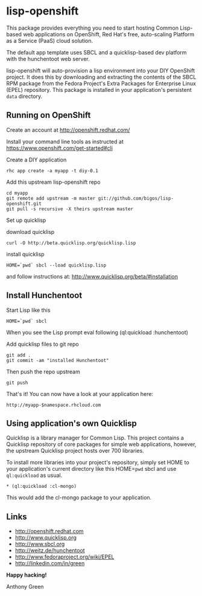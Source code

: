 lisp-openshift
==============

This package provides everything you need to start hosting Common
Lisp-based web applications on OpenShift, Red Hat's free, auto-scaling
Platform as a Service (PaaS) cloud solution.

The default app template uses SBCL and a quicklisp-based dev platform
with the hunchentoot web server.

lisp-openshift will auto-provision a lisp environment into your DIY
OpenShift project.  It does this by downloading and extracting the
contents of the SBCL RPM package from the Fedora Project's Extra
Packages for Enterprise Linux (EPEL) repository.  This package is
installed in your application's persistent `data` directory.

Running on OpenShift
--------------------

Create an account at http://openshift.redhat.com/

Install your command line tools as instructed at https://www.openshift.com/get-started#cli

Create a DIY application

    rhc app create -a myapp -t diy-0.1

Add this upstream lisp-openshift repo

    cd myapp
    git remote add upstream -m master git://github.com/bigos/lisp-openshift.git
    git pull -s recursive -X theirs upstream master
    
Set up quicklisp

  download quicklisp
  
    curl -O http://beta.quicklisp.org/quicklisp.lisp
    
  install quicklisp
  
    HOME=`pwd` sbcl --load quicklisp.lisp
    
  and follow instructions at:
    http://www.quicklisp.org/beta/#installation
    
Install Hunchentoot
-------------------

Start Lisp like this

    HOME=`pwd` sbcl

When you see the Lisp prompt eval following
    (ql:quickload :hunchentoot)

Add quicklisp files to git repo

    git add .
    git commit -am "installed Hunchentoot"
    
Then push the repo upstream

    git push

That's it!  You can now have a look at your application here:

    http://myapp-$namespace.rhcloud.com
 

Using application's own Quicklisp
---------------------------------

Quicklisp is a library manager for Common Lisp.  This project contains
a Quicklisp repository of core packages for simple web applications,
however, the upstream Quicklisp project hosts over 700 libraries.

To install more libraries into your project's repository, simply 
set HOME to your application's current directory like this HOME=`pwd` sbcl
and use `ql:quickload` as usual.

    * (ql:quickload :cl-mongo)

This would add the cl-mongo package to your application.

Links
-----

* http://openshift.redhat.com
* http://www.quicklisp.org
* http://www.sbcl.org
* http://weitz.de/hunchentoot
* http://www.fedoraproject.org/wiki/EPEL
* http://linkedin.com/in/green


__Happy hacking!__

Anthony Green


